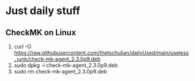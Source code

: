 # Just daily stuff
## CheckMK on Linux
1. curl -O https://raw.githubusercontent.com/thetschulian/dailyUsed/main/useless_junk/check-mk-agent_2.3.0p9.deb
2. sudo dpkg -i check-mk-agent_2.3.0p9.deb
3. sudo rm check-mk-agent_2.3.0p9.deb
